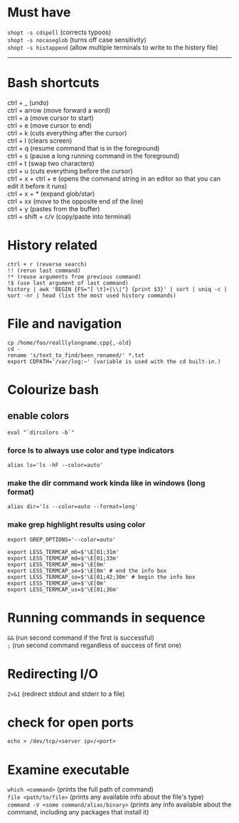 # Must have  
`shopt -s cdspell` (corrects typoos)  
`shopt -s nocaseglob` (turns off case sensitivity)  
`shopt -s histappend` (allow multiple terminals to write to the history file)  

---

# Bash shortcuts  

ctrl + _ (undo)  
ctrl + arrow (move forward a word)  
ctrl + a (move cursor to start)  
ctrl + e (move cursor to end)  
ctrl + k (cuts everything after the cursor)  
ctrl + l (clears screen)  
ctrl + q (resume command that is in the foreground)  
ctrl + s (pause a long running command in the foreground)  
ctrl + t (swap two characters)  
ctrl + u (cuts everything before the cursor)  
ctrl + x + ctrl + e (opens the command string in an editor so that you can edit it before it runs)  
ctrl + x + * (expand glob/star)  
ctrl + xx (move to the opposite end of the line)  
ctrl + y (pastes from the buffer)  
ctrl + shift + c/v (copy/paste into terminal)  

# History related  
```
ctrl + r (reverse search)
!! (rerun last command)
!* (reuse arguments from previous command)
!$ (use last argument of last command)
history | awk 'BEGIN {FS="[ \t]+|\\|"} {print $3}' | sort | uniq -c | sort -nr | head (list the most used history commands)
```

# File and navigation  
```
cp /home/foo/realllylongname.cpp{,-old}
cd -
rename 's/text_to_find/been_renamed/' *.txt
export CDPATH='/var/log:~' (variable is used with the cd built-in.)
```

# Colourize bash  

## enable colors  
~~~
eval "`dircolors -b`"
~~~
### force ls to always use color and type indicators
~~~
alias ls='ls -hF --color=auto'
~~~
### make the dir command work kinda like in windows (long format)
~~~
alias dir='ls --color=auto --format=long'
~~~
### make grep highlight results using color
```
export GREP_OPTIONS='--color=auto'

export LESS_TERMCAP_mb=$'\E[01;31m'
export LESS_TERMCAP_md=$'\E[01;33m'
export LESS_TERMCAP_me=$'\E[0m'
export LESS_TERMCAP_se=$'\E[0m' # end the info box
export LESS_TERMCAP_so=$'\E[01;42;30m' # begin the info box
export LESS_TERMCAP_ue=$'\E[0m'
export LESS_TERMCAP_us=$'\E[01;36m'
```

# Running commands in sequence  
`&&` (run second command if the first is successful)  
`;` (run second command regardless of success of first one)  

# Redirecting I/O  
`2>&1` (redirect stdout and stderr to a file)  

# check for open ports  
`echo > /dev/tcp/<server ip>/<port>`  

# Examine executable  
`which <command>` (prints the full path of command)  
`file <path/to/file>` (prints any available info about the file's type)  
`command -V <some command/alias/binary>` (prints any info available about the command, including any packages that install it)  

